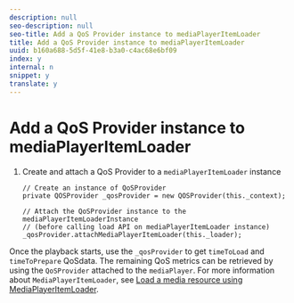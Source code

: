 ```yaml
---
description: null
seo-description: null
seo-title: Add a QoS Provider instance to mediaPlayerItemLoader
title: Add a QoS Provider instance to mediaPlayerItemLoader
uuid: b160a688-5d5f-41e8-b3a0-c4ac68e6bf09
index: y
internal: n
snippet: y
translate: y
---
```


# Add a QoS Provider instance to mediaPlayerItemLoader



1. Create and attach a QoS Provider to a `mediaPlayerItemLoader` instance

   ```
   // Create an instance of QoSProvider  
   private QOSProvider _qosProvider = new QOSProvider(this._context);  
    
   // Attach the QoSProvider instance to the mediaPlayerItemLoaderInstance  
   // (before calling load API on mediaPlayerItemLoader instance)  
   _qosProvider.attachMediaPlayerItemLoader(this._loader); 
   ```

Once the playback starts, use the `_qosProvider` to get `timeToLoad` and `timeToPrepare` QoSdata. The remaining QoS metrics can be retrieved by using the `QoSProvider` attached to the `mediaPlayer`. For more information about `MediaPlayerItemLoader`, see [Load a media resource using MediaPlayerItemLoader](../../../../titlepage/content-playback-options/mediaplayer-initialize-for-video/t_media-resource-load-using-mediaplayeritemloader.md#use-mediaplayeritemloader). 

